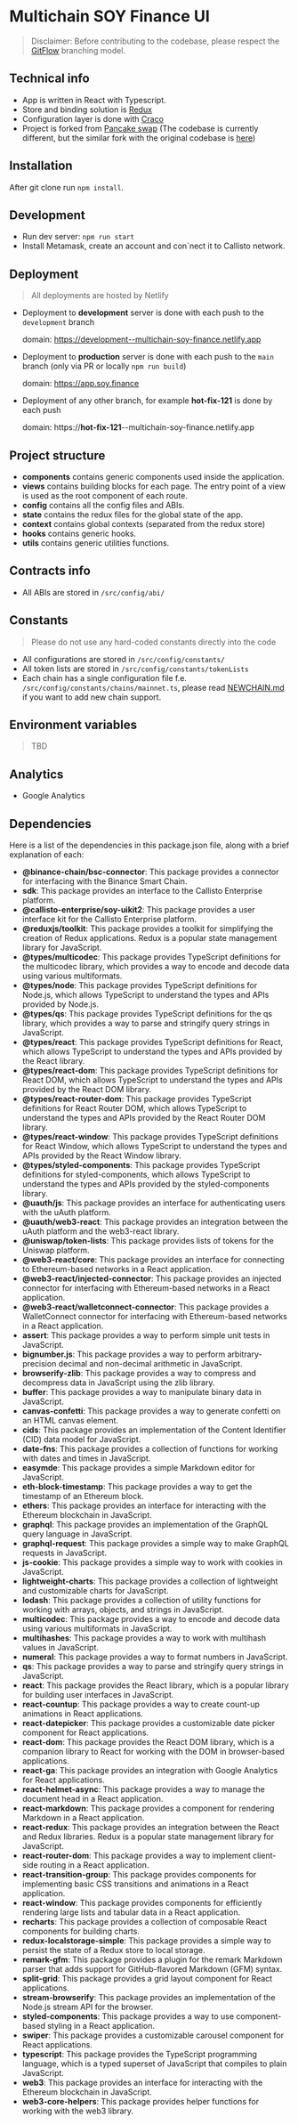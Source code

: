 # Multichain SOY Finance UI

> Disclaimer: Before contributing to the codebase, please respect the [GitFlow](https://www.atlassian.com/git/tutorials/comparing-workflows/gitflow-workflow) branching model.

## Technical info

-   App is written in React with Typescript.
-   Store and binding solution is [Redux](https://redux.js.org/)
-   Configuration layer is done with [Craco](https://www.npmjs.com/package/@craco/craco)
-   Project is forked from [Pancake swap](https://github.com/pancakeswap/pancake-frontend) (The codebase is currently different, but the similar fork with the original codebase is [here](https://github.com/Yepman0620/pancake-frontend))

## Installation

After git clone run `npm install`.

## Development

-   Run dev server: `npm run start`
-   Install Metamask, create an account and con`nect it to Callisto network.

## Deployment
> All deployments are hosted by Netlify

-   Deployment to **development** server is done with each push to the `development` branch

    domain: https://development--multichain-soy-finance.netlify.app

-   Deployment to **production** server is done with each push to the `main` branch (only via PR or locally `npm run build`)

    domain: https://app.soy.finance

-   Deployment of any other branch, for example **hot-fix-121** is done by each push

    domain: https://**hot-fix-121**--multichain-soy-finance.netlify.app

## Project structure

- **components** contains generic components used inside the application.
- **views** contains building blocks for each page. The entry point of a view is used as the root component of each route.
- **config** contains all the config files and ABIs.
- **state** contains the redux files for the global state of the app.
- **context** contains global contexts (separated from the redux store)
- **hooks** contains generic hooks.
- **utils** contains generic utilities functions.

## Contracts info
-   All ABIs are stored in `/src/config/abi/`

## Constants
> Please do not use any hard-coded constants directly into the code

-   All configurations are stored in `/src/config/constants/`
-   All token lists are stored in `/src/config/constants/tokenLists`
-   Each chain has a single configuration file f.e. `/src/config/constants/chains/mainnet.ts`, please read [NEWCHAIN.md](./NEWCHAIN.md) if you want to add new chain support.

## Environment variables
> TBD

## Analytics
-   Google Analytics

## Dependencies

Here is a list of the dependencies in this package.json file, along with a brief explanation of each:

- **@binance-chain/bsc-connector**: This package provides a connector for interfacing with the Binance Smart Chain.
- **sdk**: This package provides an interface to the Callisto Enterprise platform.
- **@callisto-enterprise/soy-uikit2**: This package provides a user interface kit for the Callisto Enterprise platform.
- **@reduxjs/toolkit**: This package provides a toolkit for simplifying the creation of Redux applications. Redux is a popular state management library for JavaScript.
- **@types/multicodec**: This package provides TypeScript definitions for the multicodec library, which provides a way to encode and decode data using various multiformats.
- **@types/node**: This package provides TypeScript definitions for Node.js, which allows TypeScript to understand the types and APIs provided by Node.js.
- **@types/qs**: This package provides TypeScript definitions for the qs library, which provides a way to parse and stringify query strings in JavaScript.
- **@types/react**: This package provides TypeScript definitions for React, which allows TypeScript to understand the types and APIs provided by the React library.
- **@types/react-dom**: This package provides TypeScript definitions for React DOM, which allows TypeScript to understand the types and APIs provided by the React DOM library.
- **@types/react-router-dom**: This package provides TypeScript definitions for React Router DOM, which allows TypeScript to understand the types and APIs provided by the React Router DOM library.
- **@types/react-window**: This package provides TypeScript definitions for React Window, which allows TypeScript to understand the types and APIs provided by the React Window library.
- **@types/styled-components**: This package provides TypeScript definitions for styled-components, which allows TypeScript to understand the types and APIs provided by the styled-components library.
- **@uauth/js**: This package provides an interface for authenticating users with the uAuth platform.
- **@uauth/web3-react**: This package provides an integration between the uAuth platform and the web3-react library.
- **@uniswap/token-lists**: This package provides lists of tokens for the Uniswap platform.
- **@web3-react/core**: This package provides an interface for connecting to Ethereum-based networks in a React application.
- **@web3-react/injected-connector**: This package provides an injected connector for interfacing with Ethereum-based networks in a React application.
- **@web3-react/walletconnect-connector**: This package provides a WalletConnect connector for interfacing with Ethereum-based networks in a React application.
- **assert**: This package provides a way to perform simple unit tests in JavaScript.
- **bignumber.js**: This package provides a way to perform arbitrary-precision decimal and non-decimal arithmetic in JavaScript.
- **browserify-zlib**: This package provides a way to compress and decompress data in JavaScript using the zlib library.
- **buffer**: This package provides a way to manipulate binary data in JavaScript.
- **canvas-confetti**: This package provides a way to generate confetti on an HTML canvas element.
- **cids**: This package provides an implementation of the Content Identifier (CID) data model for JavaScript.
- **date-fns**: This package provides a collection of functions for working with dates and times in JavaScript.
- **easymde**: This package provides a simple Markdown editor for JavaScript.
- **eth-block-timestamp**: This package provides a way to get the timestamp of an Ethereum block.
- **ethers**: This package provides an interface for interacting with the Ethereum blockchain in JavaScript.
- **graphql**: This package provides an implementation of the GraphQL query language in JavaScript.
- **graphql-request**: This package provides a simple way to make GraphQL requests in JavaScript.
- **js-cookie**: This package provides a simple way to work with cookies in JavaScript.
- **lightweight-charts**: This package provides a collection of lightweight and customizable charts for JavaScript.
- **lodash**: This package provides a collection of utility functions for working with arrays, objects, and strings in JavaScript.
- **multicodec**: This package provides a way to encode and decode data using various multiformats in JavaScript.
- **multihashes**: This package provides a way to work with multihash values in JavaScript.
- **numeral**: This package provides a way to format numbers in JavaScript.
- **qs**: This package provides a way to parse and stringify query strings in JavaScript.
- **react**: This package provides the React library, which is a popular library for building user interfaces in JavaScript.
- **react-countup**: This package provides a way to create count-up animations in React applications.
- **react-datepicker**: This package provides a customizable date picker component for React applications.
- **react-dom**: This package provides the React DOM library, which is a companion library to React for working with the DOM in browser-based applications.
- **react-ga**: This package provides an integration with Google Analytics for React applications.
- **react-helmet-async**: This package provides a way to manage the document head in a React application.
- **react-markdown**: This package provides a component for rendering Markdown in a React application.
- **react-redux**: This package provides an integration between the React and Redux libraries. Redux is a popular state management library for JavaScript.
- **react-router-dom**: This package provides a way to implement client-side routing in a React application.
- **react-transition-group**: This package provides components for implementing basic CSS transitions and animations in a React application.
- **react-window**: This package provides components for efficiently rendering large lists and tabular data in a React application.
- **recharts**: This package provides a collection of composable React components for building charts.
- **redux-localstorage-simple**: This package provides a simple way to persist the state of a Redux store to local storage.
- **remark-gfm**: This package provides a plugin for the remark Markdown parser that adds support for GitHub-flavored Markdown (GFM) syntax.
- **split-grid**: This package provides a grid layout component for React applications.
- **stream-browserify**: This package provides an implementation of the Node.js stream API for the browser.
- **styled-components**: This package provides a way to use component-based styling in a React application.
- **swiper**: This package provides a customizable carousel component for React applications.
- **typescript**: This package provides the TypeScript programming language, which is a typed superset of JavaScript that compiles to plain JavaScript.
- **web3**: This package provides an interface for interacting with the Ethereum blockchain in JavaScript.
- **web3-core-helpers**: This package provides helper functions for working with the web3 library.